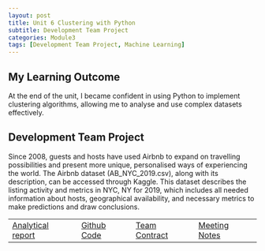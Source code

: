```yaml
---
layout: post
title: Unit 6 Clustering with Python
subtitle: Development Team Project
categories: Module3
tags: [Development Team Project, Machine Learning]
---
```

<html lang="en">
<body>
  <h2>My Learning Outcome</h2>
  <p>At the end of the unit, I became confident in using Python to implement clustering algorithms, allowing me to analyse and use complex datasets effectively.</p>
  
<h2>Development Team Project</h2>
<p> Since 2008, guests and hosts have used Airbnb to expand on travelling possibilities and present more unique, personalised ways of experiencing the world. The Airbnb dataset (AB_NYC_2019.csv), along with its description, can be accessed through Kaggle. This dataset describes the listing activity and metrics in NYC, NY for 2019, which includes all needed information about hosts, geographical availability, and necessary metrics to make predictions and draw conclusions.</p>
</body>
</html>
<table>
    <tr>
        <td><a href="../../../../artefacts/ML_DevelopmentTeamProject_REPORT_v0.20_FINAL.pdf" target="_blank" class="button large">Analytical report</a></td> 
        <td><a href="https://github.com/mariaingold/AirbnbNYC" target="_blank" class="button large">Github Code</a></td> 
       <td><a href="../../../../artefacts/Team Contract Template.pdf" target="_blank" class="button large">Team Contract</a></td> 
      <td><a href="../../../../artefacts/Team Meeting Notes.pdf" target="_blank" class="button large">Meeting Notes</a></td> 
    </tr>
</table>



